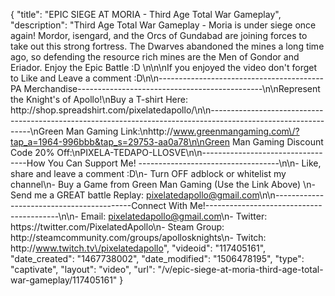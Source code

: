 {
    "title": "EPIC SIEGE AT MORIA - Third Age Total War Gameplay",
    "description": "Third Age Total War Gameplay - Moria is under siege once again!  Mordor, isengard, and the Orcs of Gundabad are joining forces to take out this strong fortress.  The Dwarves abandoned the mines a long time ago, so defending the resource rich mines are the Men of Gondor and Eriador.  Enjoy the Epic Battle :D \n\n\nIf you enjoyed the video don't forget to Like and Leave a comment :D\n\n-----------------------------------------PA Merchandise----------------------------------------------\n\nRepresent the Knight's of Apollo!\nBuy a T-shirt Here: http:\/\/shop.spreadshirt.com\/pixelatedapollo\/\n\n---------------------------------------------------------------------------------------------------------------\nGreen Man Gaming Link:\nhttp:\/\/www.greenmangaming.com\/?tap_a=1964-996bbb&tap_s=29753-aa0a78\n\nGreen Man Gaming Discount Code 20% Off:\nPIXELA-TEDAPO-LLOSVE\n\n----------------------------------How You Can Support Me! -----------------------------------\n\n- Like, share and leave a comment :D\n- Turn OFF adblock or whitelist my channel\n- Buy a Game from Green Man Gaming (Use the Link Above) \n- Send me a GREAT battle Replay: pixelatedapollo@gmail.com\n\n------------------------------------------Connect With Me!-----------------------------------------\n\n- Email: pixelatedapollo@gmail.com\n- Twitter: https:\/\/twitter.com\/PixelatedApollo\n- Steam Group:  http:\/\/steamcommunity.com\/groups\/apollosknights\n- Twitch: http:\/\/www.twitch.tv\/pixelatedapollo",
    "videoid": "117405161",
    "date_created": "1467738002",
    "date_modified": "1506478195",
    "type": "captivate",
    "layout": "video",
    "url": "\/v\/epic-siege-at-moria-third-age-total-war-gameplay\/117405161"
}